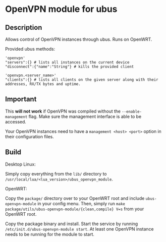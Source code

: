# OpenVPN module for ubus
## Description

Allows control of OpenVPN instances through ubus. Runs on OpenWRT.

Provided ubus methods:
```
'openvpn'
"servers":{} # lists all instances on the current device
"disconnect":{"name":"String"} # kills the provided client

'openvpn.<server_name>'
"clients":{} # lists all clients on the given server along with their addresses, RX/TX bytes and uptime.

```

## Important
This **will not work** if OpenVPN was compiled without the `--enable-management` flag. Make sure the management interface is able to be accessed.

Your OpenVPN instances need to have a `management <host> <port>` option in their configuration files.

## Build
Desktop Linux:

Simply copy everything from the `lib/` directory to `/usr/local/lua/<lua_version>/ubus_openvpn_module`.

OpenWRT:

Copy the `package/` directory over to your OpenWRT root and include `ubus-openvpn-module` in your config menu. Then, simply run `make package/utils/ubus-openvpn-module/{clean,compile} V=s` from your OpenWRT root.

Copy the package binary and install. Start the service by running `/etc/init.d/ubus-openvpn-module start`. At least one OpenVPN instance needs to be running for the module to start.